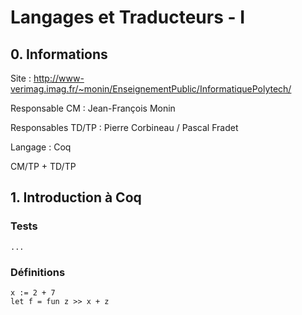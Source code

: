 # Langages et Traducteurs - I

## 0. Informations

Site : <http://www-verimag.imag.fr/~monin/EnseignementPublic/InformatiquePolytech/>

Responsable CM : Jean-François Monin

Responsables TD/TP : Pierre Corbineau / Pascal Fradet

Langage : Coq

CM/TP + TD/TP

## 1. Introduction à Coq

### Tests

```coq
...
```

### Définitions

```coq
x := 2 + 7
let f = fun z >> x + z
```
